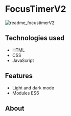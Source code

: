 # FocusTimerV2
![readme_focustimerV2](https://github.com/leonardomenezes7/FocusTimerV2/assets/145611761/3e9a80c1-47d6-4e86-bd6e-848de0fdc333)

## Technologies used
- HTML
- CSS
- JavaScript

## Features
- Light and dark mode
- Modules ES6

## About

